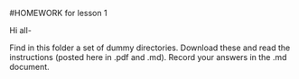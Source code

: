 #HOMEWORK for lesson 1

Hi all-

Find in this folder a set of dummy directories. Download these and read the instructions (posted here in .pdf and .md). Record your answers in the .md document. 
